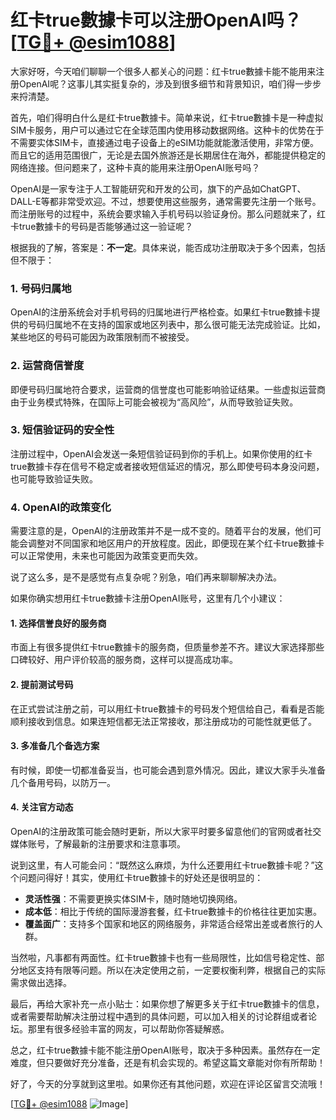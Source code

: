 # 红卡true數據卡可以注册OpenAI吗？[[TG💪+ @esim1088](https://t.me/s/esim1088)]

大家好呀，今天咱们聊聊一个很多人都关心的问题：红卡true數據卡能不能用来注册OpenAI呢？这事儿其实挺复杂的，涉及到很多细节和背景知识，咱们得一步步来捋清楚。

首先，咱们得明白什么是红卡true數據卡。简单来说，红卡true數據卡是一种虚拟SIM卡服务，用户可以通过它在全球范围内使用移动数据网络。这种卡的优势在于不需要实体SIM卡，直接通过电子设备上的eSIM功能就能激活使用，非常方便。而且它的适用范围很广，无论是去国外旅游还是长期居住在海外，都能提供稳定的网络连接。但问题来了，这种卡真的能用来注册OpenAI账号吗？

OpenAI是一家专注于人工智能研究和开发的公司，旗下的产品如ChatGPT、DALL-E等都非常受欢迎。不过，想要使用这些服务，通常需要先注册一个账号。而注册账号的过程中，系统会要求输入手机号码以验证身份。那么问题就来了，红卡true數據卡的号码是否能够通过这一验证呢？

根据我的了解，答案是：**不一定**。具体来说，能否成功注册取决于多个因素，包括但不限于：

### 1. **号码归属地**
   OpenAI的注册系统会对手机号码的归属地进行严格检查。如果红卡true數據卡提供的号码归属地不在支持的国家或地区列表中，那么很可能无法完成验证。比如，某些地区的号码可能因为政策限制而不被接受。

### 2. **运营商信誉度**
   即便号码归属地符合要求，运营商的信誉度也可能影响验证结果。一些虚拟运营商由于业务模式特殊，在国际上可能会被视为“高风险”，从而导致验证失败。

### 3. **短信验证码的安全性**
   注册过程中，OpenAI会发送一条短信验证码到你的手机上。如果你使用的红卡true數據卡存在信号不稳定或者接收短信延迟的情况，那么即使号码本身没问题，也可能导致验证失败。

### 4. **OpenAI的政策变化**
   需要注意的是，OpenAI的注册政策并不是一成不变的。随着平台的发展，他们可能会调整对不同国家和地区用户的开放程度。因此，即便现在某个红卡true數據卡可以正常使用，未来也可能因为政策变更而失效。

说了这么多，是不是感觉有点复杂呢？别急，咱们再来聊聊解决办法。

如果你确实想用红卡true數據卡注册OpenAI账号，这里有几个小建议：

#### 1. **选择信誉良好的服务商**
   市面上有很多提供红卡true數據卡的服务商，但质量参差不齐。建议大家选择那些口碑较好、用户评价较高的服务商，这样可以提高成功率。

#### 2. **提前测试号码**
   在正式尝试注册之前，可以用红卡true數據卡的号码发个短信给自己，看看是否能顺利接收到信息。如果连短信都无法正常接收，那注册成功的可能性就更低了。

#### 3. **多准备几个备选方案**
   有时候，即使一切都准备妥当，也可能会遇到意外情况。因此，建议大家手头准备几个备用号码，以防万一。

#### 4. **关注官方动态**
   OpenAI的注册政策可能会随时更新，所以大家平时要多留意他们的官网或者社交媒体账号，了解最新的注册要求和注意事项。

说到这里，有人可能会问：“既然这么麻烦，为什么还要用红卡true數據卡呢？”这个问题问得好！其实，使用红卡true數據卡的好处还是很明显的：

- **灵活性强**：不需要更换实体SIM卡，随时随地切换网络。
- **成本低**：相比于传统的国际漫游套餐，红卡true數據卡的价格往往更加实惠。
- **覆盖面广**：支持多个国家和地区的网络服务，非常适合经常出差或者旅行的人群。

当然啦，凡事都有两面性。红卡true數據卡也有一些局限性，比如信号稳定性、部分地区支持有限等问题。所以在决定使用之前，一定要权衡利弊，根据自己的实际需求做出选择。

最后，再给大家补充一点小贴士：如果你想了解更多关于红卡true數據卡的信息，或者需要帮助解决注册过程中遇到的具体问题，可以加入相关的讨论群组或者论坛。那里有很多经验丰富的网友，可以帮助你答疑解惑。

总之，红卡true數據卡能不能注册OpenAI账号，取决于多种因素。虽然存在一定难度，但只要做好充分准备，还是有机会实现的。希望这篇文章能对你有所帮助！

好了，今天的分享就到这里啦。如果你还有其他问题，欢迎在评论区留言交流哦！

[[TG💪+ @esim1088](https://t.me/s/esim1088) ![Image](https://i.postimg.cc/4NQfJmqS/Snipaste-2025-05-13-00-14-12.png)]